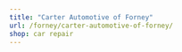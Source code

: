 ```yaml
---
title: "Carter Automotive of Forney"
url: /forney/carter-automotive-of-forney/
shop: car repair
---
```

